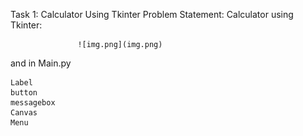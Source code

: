 Task 1: Calculator Using Tkinter
Problem Statement: Calculator using Tkinter: 
                   
                   
                   ![img.png](img.png)

and in Main.py

    Label
    button 
    messagebox
    Canvas
    Menu

